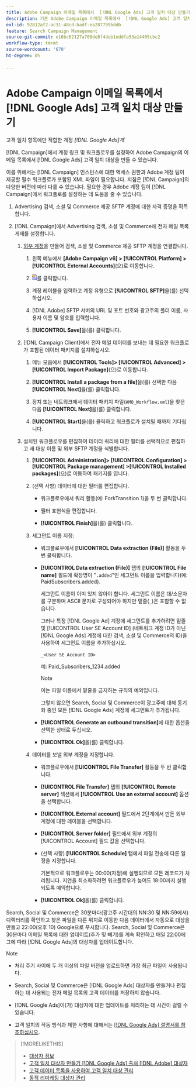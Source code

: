 ```yaml
---
title: Adobe Campaign 이메일 목록에서  [!DNL Google Ads] 고객 일치 대상 만들기
description: 기존 Adobe Campaign 이메일 목록에서  [!DNL Google Ads] 고객 일치 대상자를 만드는 방법을 알아봅니다.
exl-id: 92812af2-ac31-48cd-badf-ea287799bddb
feature: Search Campaign Management
source-git-commit: e16bc62127a708de8f4deb1eddfa53a14405cbc2
workflow-type: tm+mt
source-wordcount: '670'
ht-degree: 0%

---
```


# Adobe Campaign 이메일 목록에서 [!DNL Google Ads] 고객 일치 대상 만들기

고객 일치 항목에만 적합한 계정 *[!DNL Google Ads]개*

[!DNL Campaign]에서 계정 링크 및 워크플로우를 설정하여 Adobe Campaign의 이메일 목록에서 [!DNL Google Ads] 고객 일치 대상을 만들 수 있습니다.

이를 위해서는 [!DNL Campaign] 인스턴스에 대한 액세스 권한과 Adobe 계정 팀이 제공할 필수 워크플로가 포함된 XML 파일이 필요합니다. 지침은 [!DNL Campaign]의 다양한 버전에 따라 다를 수 있습니다. 필요한 경우 Adobe 계정 팀이 [!DNL Campaign]에서 워크플로를 설정하는 데 도움을 줄 수 있습니다.

1. Advertising 검색, 소셜 및 Commerce 제공 SFTP 계정에 대한 자격 증명을 획득합니다.

1. [!DNL Campaign]에서 Advertising 검색, 소셜 및 Commerce에 전자 메일 목록 게재를 설정합니다.

   1. [외부 계정](https://experienceleague.adobe.com/docs/campaign-standard/using/administrating/application-settings/external-accounts.html)을 만들어 검색, 소셜 및 Commerce 제공 SFTP 계정을 연결합니다.

      1. 왼쪽 메뉴에서 **\[Adobe Campaign v6\] > [!UICONTROL Platform] >[!UICONTROL External Accounts]**(으)로 이동합니다.

      1. ![계정 만들기](/help/search-social-commerce/assets/campaign-create-account.png "계정 만들기")를 클릭합니다.

      1. 계정 레이블을 입력하고 계정 유형으로 **[!UICONTROL SFTP]**&#x200B;을(를) 선택하십시오.

      1. [!DNL Adobe] SFTP 서버의 URL 및 포트 번호와 광고주의 폴더 이름, 사용자 이름 및 암호를 입력합니다.

      1. **[!UICONTROL Save]**&#x200B;을(를) 클릭합니다.

   1. [!DNL Campaign Client]에서 전자 메일 데이터를 보내는 데 필요한 워크플로가 포함된 데이터 패키지를 설치하십시오.

      1. 메뉴 모음에서 **[!UICONTROL Tools]> [!UICONTROL Advanced] >[!UICONTROL Import Package]**(으)로 이동합니다.

      1. **[!UICONTROL Install a package from a file]**&#x200B;을(를) 선택한 다음 **[!UICONTROL Next]**&#x200B;을(를) 클릭합니다.

      1. 장치 또는 네트워크에서 데이터 패키지 파일(`AMO_Workflow.xml`)을 찾은 다음 **[!UICONTROL Next]**&#x200B;을(를) 클릭합니다.

      1. **[!UICONTROL Start]**&#x200B;을(를) 클릭하고 워크플로가 설치될 때까지 기다립니다.

   1. 설치된 워크플로우를 편집하여 데이터 쿼리에 대한 필터를 선택적으로 편집하고 새 대상 이름 및 외부 SFTP 계정을 식별합니다.

      1. **[!UICONTROL Administration]> [!UICONTROL Configuration] > [!UICONTROL Package management] >[!UICONTROL Installed packages]**(으)로 이동하여 패키지를 엽니다.

      1. (선택 사항) 데이터에 대한 필터를 편집합니다.

         * 워크플로우에서 쿼리 활동(예: ForkTransition 1)을 두 번 클릭합니다.

         * 필터 표현식을 편집합니다.

         * **[!UICONTROL Finish]**&#x200B;을(를) 클릭합니다.

      1. 세그먼트 이름 지정:

         * 워크플로우에서 **[!UICONTROL Data extraction (File)]** 활동을 두 번 클릭합니다.

         * **[!UICONTROL Data extraction (File)]** 탭의 **[!UICONTROL File name]** 필드에 확장명이 &quot;`.added`&quot;인 세그먼트 이름을 입력합니다(예: PaidSubscribers.added).

           세그먼트 이름이 이미 있지 않아야 합니다. 세그먼트 이름은 대/소문자를 구분하며 ASCII 문자로 구성되어야 하지만 밑줄(`_`)은 포함할 수 없습니다.

           그러나 특정 [!DNL Google Ad] 계정에 세그먼트를 추가하려면 밑줄 및 [!UICONTROL User SE Account ID] (네트워크 계정 ID가 아닌 [!DNL Google Ads] 계정에 대한 검색, 소셜 및 Commerce의 ID)을 사용하여 세그먼트 이름을 추가하십시오.

           `_<User SE Account ID>`

           예: Paid_Subscribers_1234.added

           >[!NOTE]
           >
           >이는 파일 이름에서 밑줄을 금지하는 규칙의 예외입니다.

           그렇지 않으면 Search, Social 및 Commerce이 광고주에 대해 동기화 중인 모든 [!DNL Google Ads] 계정에 세그먼트가 추가됩니다.

         * **[!UICONTROL Generate an outbound transition]**&#x200B;에 대한 옵션을 선택한 상태로 두십시오.

         * **[!UICONTROL Ok]**&#x200B;을(를) 클릭합니다.

      1. 데이터를 보낼 외부 계정을 지정합니다.

         * 워크플로우에서 **[!UICONTROL File Transfer]** 활동을 두 번 클릭합니다.

         * **[!UICONTROL File Transfer]** 탭의 **[!UICONTROL Remote server]** 섹션에서 **[!UICONTROL Use an external account]** 옵션을 선택합니다.

         * **[!UICONTROL External account]** 필드에서 2단계에서 만든 외부 계정에 대한 레이블을 선택합니다.

         * **[!UICONTROL Server folder]** 필드에서 외부 계정의 [!UICONTROL Account] 필드 값을 선택합니다.

         * (선택 사항) **[!UICONTROL Schedule]** 탭에서 파일 전송에 다른 일정을 지정합니다.

           기본적으로 워크플로우는 00:00(자정)에 실행되므로 모든 레코드가 처리됩니다. 지연을 최소화하려면 워크플로우가 늦어도 18:00까지 실행되도록 예약합니다.

         * **[!UICONTROL Ok]**&#x200B;을(를) 클릭합니다.

Search, Social 및 Commerce은 30분마다(광고주 시간대의 NN:30 및 NN:59에서) 디렉터리를 확인하고 찾은 파일을 다른 위치로 이동한 다음 데이터에서 자동으로 대상을 만들고 22:00(오후 10) Google으로 푸시합니다. Search, Social 및 Commerce은 30분마다 이메일 목록에 대한 업데이트(추가 및 빼기)를 계속 확인하고 매일 22:00에 그에 따라 [!DNL Google Ads]의 대상자를 업데이트합니다.

>[!NOTE]
>
>* 처리 주기 사이에 두 개 이상의 파일 버전을 업로드하면 가장 최근 파일이 사용됩니다.
>
>* Search, Social 및 Commerce은 [!DNL Google Ads] 대상자를 만들거나 편집하는 데 사용되는 전자 메일 목록의 고객 데이터를 저장하지 않습니다.
>
>* [!DNL Google Ads]이(가) 대상자에 대한 업데이트를 처리하는 데 시간이 걸릴 수 있습니다.
>
>* 고객 일치의 작동 방식과 제한 사항에 대해서는 [[!DNL Google Ads] 설명서를 참조하십시오](https://support.google.com/displayvideo/answer/9539301).

>[!MORELIKETHIS]
>
>* [대상자 정보](audience-about.md)
>* [고객 일치 대상자 만들기 [!DNL Google Ads] 출처 [!DNL Adobe] 대상자](google-audience-from-adobe-audience.md)
>* [고객 데이터 목록을 사용하여 고객 일치 대상 관리](audience-from-customer-data-list.md)
>* [동적 리마케팅 대상자 관리](audience-dynamic-remarketing-manage.md)
